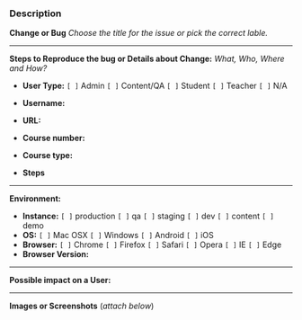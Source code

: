 ### Description

**Change or Bug** _Choose the title for the issue or pick the correct lable._

----------------
**Steps to Reproduce the bug or Details about Change:** _What, Who, Where and How?_

- **User Type:**
` [ ] ` Admin  ` [ ] ` Content/QA
` [ ] ` Student  ` [ ] ` Teacher
` [ ] ` N/A
- **Username:** 
- **URL:**  
- **Course number:**  
- **Course type:**  

- **Steps**

----------------
**Environment:**

- **Instance:**
` [ ] ` production ` [ ] ` qa ` [ ] ` staging
` [ ] ` dev ` [ ] ` content ` [ ] ` demo
- **OS:**
` [ ] ` Mac OSX ` [ ] ` Windows
` [ ] ` Android ` [ ] ` iOS
- **Browser:**
` [ ] ` Chrome ` [ ] ` Firefox ` [ ] ` Safari
` [ ] ` Opera ` [ ] ` IE ` [ ] ` Edge
- **Browser Version:**  

----------------
**Possible impact on a User:**

----------------
**Images or Screenshots** (_attach below_)

